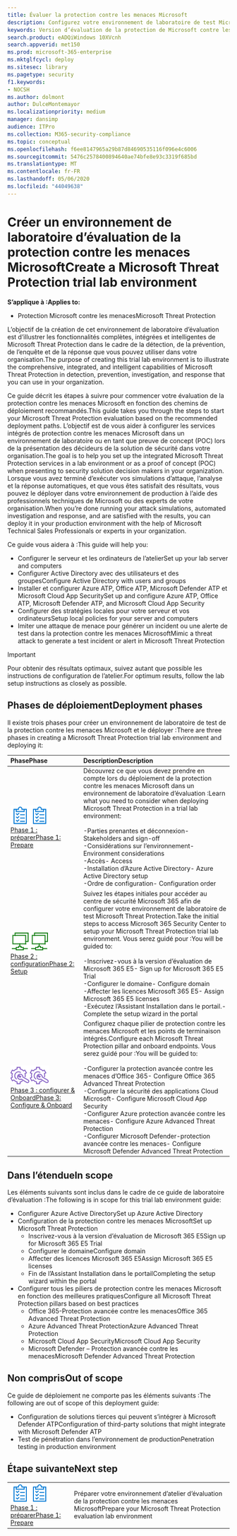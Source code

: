 ```yaml
---
title: Évaluer la protection contre les menaces Microsoft
description: Configurez votre environnement de laboratoire de test Microsoft Threat Protection pour tester la solution de protection coordonnée contre les menaces conçue pour protéger les appareils, l’identité, les données et les applications peuvent aider votre organisation
keywords: Version d’évaluation de la protection de Microsoft contre les menaces, essayez Microsoft Threat Protection, évaluez Microsoft Threat Protection, l’atelier d’évaluation de la protection contre les menaces Microsoft, la cyber sécurité, la protection avancée contre les menaces, la sécurité des entreprises, les appareils, l’appareil, l’identité, les utilisateurs, les données, les applications, les incidents, l’analyse et la correction
search.product: eADQiWindows 10XVcnh
search.appverid: met150
ms.prod: microsoft-365-enterprise
ms.mktglfcycl: deploy
ms.sitesec: library
ms.pagetype: security
f1.keywords:
- NOCSH
ms.author: dolmont
author: DulceMontemayor
ms.localizationpriority: medium
manager: dansimp
audience: ITPro
ms.collection: M365-security-compliance
ms.topic: conceptual
ms.openlocfilehash: f6ee8147965a29b87d84690535116f096e4c6006
ms.sourcegitcommit: 5476c2578400894640ae74bfe8e93c3319f685bd
ms.translationtype: MT
ms.contentlocale: fr-FR
ms.lasthandoff: 05/06/2020
ms.locfileid: "44049638"
---
```

# <a name="create-a-microsoft-threat-protection-trial-lab-environment"></a><span data-ttu-id="9d87b-104">Créer un environnement de laboratoire d’évaluation de la protection contre les menaces Microsoft</span><span class="sxs-lookup"><span data-stu-id="9d87b-104">Create a Microsoft Threat Protection trial lab environment</span></span> 

<span data-ttu-id="9d87b-105">**S’applique à :**</span><span class="sxs-lookup"><span data-stu-id="9d87b-105">**Applies to:**</span></span>
- <span data-ttu-id="9d87b-106">Protection Microsoft contre les menaces</span><span class="sxs-lookup"><span data-stu-id="9d87b-106">Microsoft Threat Protection</span></span>

<span data-ttu-id="9d87b-107">L’objectif de la création de cet environnement de laboratoire d’évaluation est d’illustrer les fonctionnalités complètes, intégrées et intelligentes de Microsoft Threat Protection dans le cadre de la détection, de la prévention, de l’enquête et de la réponse que vous pouvez utiliser dans votre organisation.</span><span class="sxs-lookup"><span data-stu-id="9d87b-107">The purpose of creating this trial lab environment is to illustrate the comprehensive, integrated, and intelligent capabilities of Microsoft Threat Protection in detection, prevention, investigation, and response that you can use in your organization.</span></span> 

<span data-ttu-id="9d87b-108">Ce guide décrit les étapes à suivre pour commencer votre évaluation de la protection contre les menaces Microsoft en fonction des chemins de déploiement recommandés.</span><span class="sxs-lookup"><span data-stu-id="9d87b-108">This guide takes you through the steps to start your Microsoft Threat Protection evaluation based on the recommended deployment paths.</span></span> <span data-ttu-id="9d87b-109">L’objectif est de vous aider à configurer les services intégrés de protection contre les menaces Microsoft dans un environnement de laboratoire ou en tant que preuve de concept (POC) lors de la présentation des décideurs de la solution de sécurité dans votre organisation.</span><span class="sxs-lookup"><span data-stu-id="9d87b-109">The goal is to help you set up the integrated Microsoft Threat Protection services in a lab environment or as a proof of concept (POC) when presenting to security solution decision makers in your organization.</span></span> <span data-ttu-id="9d87b-110">Lorsque vous avez terminé d’exécuter vos simulations d’attaque, l’analyse et la réponse automatiques, et que vous êtes satisfait des résultats, vous pouvez le déployer dans votre environnement de production à l’aide des professionnels techniques de Microsoft ou des experts de votre organisation.</span><span class="sxs-lookup"><span data-stu-id="9d87b-110">When you’re done running your attack simulations, automated investigation and response, and are satisfied with the results, you can deploy it in your production environment with the help of Microsoft Technical Sales Professionals or experts in your organization.</span></span> 

<span data-ttu-id="9d87b-111">Ce guide vous aidera à :</span><span class="sxs-lookup"><span data-stu-id="9d87b-111">This guide will help you:</span></span>
- <span data-ttu-id="9d87b-112">Configurer le serveur et les ordinateurs de l’atelier</span><span class="sxs-lookup"><span data-stu-id="9d87b-112">Set up your lab server and computers</span></span>
- <span data-ttu-id="9d87b-113">Configurer Active Directory avec des utilisateurs et des groupes</span><span class="sxs-lookup"><span data-stu-id="9d87b-113">Configure Active Directory with users and groups</span></span>
- <span data-ttu-id="9d87b-114">Installer et configurer Azure ATP, Office ATP, Microsoft Defender ATP et Microsoft Cloud App Security</span><span class="sxs-lookup"><span data-stu-id="9d87b-114">Set up and configure Azure ATP, Office ATP, Microsoft Defender ATP, and Microsoft Cloud App Security</span></span>
- <span data-ttu-id="9d87b-115">Configurer des stratégies locales pour votre serveur et vos ordinateurs</span><span class="sxs-lookup"><span data-stu-id="9d87b-115">Setup local policies for your server and computers</span></span>
- <span data-ttu-id="9d87b-116">Imiter une attaque de menace pour générer un incident ou une alerte de test dans la protection contre les menaces Microsoft</span><span class="sxs-lookup"><span data-stu-id="9d87b-116">Mimic a threat attack to generate a test incident or alert in Microsoft Threat Protection</span></span>

>[!IMPORTANT]
><span data-ttu-id="9d87b-117">Pour obtenir des résultats optimaux, suivez autant que possible les instructions de configuration de l’atelier.</span><span class="sxs-lookup"><span data-stu-id="9d87b-117">For optimum results, follow the lab setup instructions as closely as possible.</span></span>


## <a name="deployment-phases"></a><span data-ttu-id="9d87b-118">Phases de déploiement</span><span class="sxs-lookup"><span data-stu-id="9d87b-118">Deployment phases</span></span>

<span data-ttu-id="9d87b-119">Il existe trois phases pour créer un environnement de laboratoire de test de la protection contre les menaces Microsoft et le déployer :</span><span class="sxs-lookup"><span data-stu-id="9d87b-119">There are three phases in creating a Microsoft Threat Protection trial lab environment and deploying it:</span></span>

|<span data-ttu-id="9d87b-120">Phase</span><span class="sxs-lookup"><span data-stu-id="9d87b-120">Phase</span></span> | <span data-ttu-id="9d87b-121">Description</span><span class="sxs-lookup"><span data-stu-id="9d87b-121">Description</span></span> | 
|:-------|:-----|
| <span data-ttu-id="9d87b-122">![Phase 1 : préparer](../../media/prepare.png)</span><span class="sxs-lookup"><span data-stu-id="9d87b-122">![Phase 1: Prepare](../../media/prepare.png)</span></span><br>[<span data-ttu-id="9d87b-123">Phase 1 : préparer</span><span class="sxs-lookup"><span data-stu-id="9d87b-123">Phase 1: Prepare</span></span>](prepare-mtpeval.md)| <span data-ttu-id="9d87b-124">Découvrez ce que vous devez prendre en compte lors du déploiement de la protection contre les menaces Microsoft dans un environnement de laboratoire d’évaluation :</span><span class="sxs-lookup"><span data-stu-id="9d87b-124">Learn what you need to consider when deploying Microsoft Threat Protection in a trial lab environment:</span></span> <br><br><span data-ttu-id="9d87b-125">-Parties prenantes et déconnexion</span><span class="sxs-lookup"><span data-stu-id="9d87b-125">- Stakeholders and sign-off</span></span> <br> <span data-ttu-id="9d87b-126">-Considérations sur l’environnement</span><span class="sxs-lookup"><span data-stu-id="9d87b-126">- Environment considerations</span></span> <br><span data-ttu-id="9d87b-127">-Accès</span><span class="sxs-lookup"><span data-stu-id="9d87b-127">- Access</span></span> <br><span data-ttu-id="9d87b-128">-Installation d’Azure Active Directory</span><span class="sxs-lookup"><span data-stu-id="9d87b-128">- Azure Active Directory setup</span></span> <br> <span data-ttu-id="9d87b-129">-Ordre de configuration</span><span class="sxs-lookup"><span data-stu-id="9d87b-129">- Configuration order</span></span>
|  <span data-ttu-id="9d87b-130">![Phase 2 : configuration](../../media/setup.png)</span><span class="sxs-lookup"><span data-stu-id="9d87b-130">![Phase 2: Setup](../../media/setup.png)</span></span> <br>[<span data-ttu-id="9d87b-131">Phase 2 : configuration</span><span class="sxs-lookup"><span data-stu-id="9d87b-131">Phase 2: Setup</span></span>](setup-mtpeval.md)|  <span data-ttu-id="9d87b-132">Suivez les étapes initiales pour accéder au centre de sécurité Microsoft 365 afin de configurer votre environnement de laboratoire de test Microsoft Threat Protection.</span><span class="sxs-lookup"><span data-stu-id="9d87b-132">Take the initial steps to access Microsoft 365 Security Center to setup your Microsoft Threat Protection trial lab environment.</span></span> <span data-ttu-id="9d87b-133">Vous serez guidé pour :</span><span class="sxs-lookup"><span data-stu-id="9d87b-133">You will be guided to:</span></span><br><br><span data-ttu-id="9d87b-134">-Inscrivez-vous à la version d’évaluation de Microsoft 365 E5</span><span class="sxs-lookup"><span data-stu-id="9d87b-134">- Sign up for Microsoft 365 E5 Trial</span></span> <br>  <span data-ttu-id="9d87b-135">-Configurer le domaine</span><span class="sxs-lookup"><span data-stu-id="9d87b-135">- Configure domain</span></span><br><span data-ttu-id="9d87b-136">-Affecter les licences Microsoft 365 E5</span><span class="sxs-lookup"><span data-stu-id="9d87b-136">- Assign Microsoft 365 E5 licenses</span></span><br><span data-ttu-id="9d87b-137">-Exécutez l’Assistant Installation dans le portail.</span><span class="sxs-lookup"><span data-stu-id="9d87b-137">- Complete the setup wizard in the portal</span></span>|
|  <span data-ttu-id="9d87b-138">![Phase 3 : configurer & Onboard](../../media/config-onboard.png)</span><span class="sxs-lookup"><span data-stu-id="9d87b-138">![Phase 3: Configure & Onboard](../../media/config-onboard.png)</span></span> <br>[<span data-ttu-id="9d87b-139">Phase 3 : configurer & Onboard</span><span class="sxs-lookup"><span data-stu-id="9d87b-139">Phase 3: Configure & Onboard</span></span>](config-mtpeval.md) | <span data-ttu-id="9d87b-140">Configurez chaque pilier de protection contre les menaces Microsoft et les points de terminaison intégrés.</span><span class="sxs-lookup"><span data-stu-id="9d87b-140">Configure each Microsoft Threat Protection pillar and onboard endpoints.</span></span> <span data-ttu-id="9d87b-141">Vous serez guidé pour :</span><span class="sxs-lookup"><span data-stu-id="9d87b-141">You will be guided to:</span></span><br><br><span data-ttu-id="9d87b-142">-Configurer la protection avancée contre les menaces d’Office 365</span><span class="sxs-lookup"><span data-stu-id="9d87b-142">- Configure Office 365 Advanced Threat Protection</span></span><br><span data-ttu-id="9d87b-143">-Configurer la sécurité des applications Cloud Microsoft</span><span class="sxs-lookup"><span data-stu-id="9d87b-143">- Configure Microsoft Cloud App Security</span></span><br><span data-ttu-id="9d87b-144">-Configurer Azure protection avancée contre les menaces</span><span class="sxs-lookup"><span data-stu-id="9d87b-144">- Configure Azure Advanced Threat Protection</span></span><br><span data-ttu-id="9d87b-145">-Configurer Microsoft Defender-protection avancée contre les menaces</span><span class="sxs-lookup"><span data-stu-id="9d87b-145">- Configure Microsoft Defender Advanced Threat Protection</span></span> 


## <a name="in-scope"></a><span data-ttu-id="9d87b-146">Dans l’étendue</span><span class="sxs-lookup"><span data-stu-id="9d87b-146">In scope</span></span>

<span data-ttu-id="9d87b-147">Les éléments suivants sont inclus dans le cadre de ce guide de laboratoire d’évaluation :</span><span class="sxs-lookup"><span data-stu-id="9d87b-147">The following is in scope for this trial lab environment guide:</span></span>
-   <span data-ttu-id="9d87b-148">Configurer Azure Active Directory</span><span class="sxs-lookup"><span data-stu-id="9d87b-148">Set up Azure Active Directory</span></span>
-   <span data-ttu-id="9d87b-149">Configuration de la protection contre les menaces Microsoft</span><span class="sxs-lookup"><span data-stu-id="9d87b-149">Set up Microsoft Threat Protection</span></span>
    -   <span data-ttu-id="9d87b-150">Inscrivez-vous à la version d’évaluation de Microsoft 365 E5</span><span class="sxs-lookup"><span data-stu-id="9d87b-150">Sign up for Microsoft 365 E5 Trial</span></span>
    -   <span data-ttu-id="9d87b-151">Configurer le domaine</span><span class="sxs-lookup"><span data-stu-id="9d87b-151">Configure domain</span></span>
    -   <span data-ttu-id="9d87b-152">Affecter des licences Microsoft 365 E5</span><span class="sxs-lookup"><span data-stu-id="9d87b-152">Assign Microsoft 365 E5 licenses</span></span>
    -   <span data-ttu-id="9d87b-153">Fin de l’Assistant Installation dans le portail</span><span class="sxs-lookup"><span data-stu-id="9d87b-153">Completing the setup wizard within the portal</span></span>
-   <span data-ttu-id="9d87b-154">Configurer tous les piliers de protection contre les menaces Microsoft en fonction des meilleures pratiques</span><span class="sxs-lookup"><span data-stu-id="9d87b-154">Configure all Microsoft Threat Protection pillars based on best practices</span></span>
    -   <span data-ttu-id="9d87b-155">Office 365-Protection avancée contre les menaces</span><span class="sxs-lookup"><span data-stu-id="9d87b-155">Office 365 Advanced Threat Protection</span></span>
    -   <span data-ttu-id="9d87b-156">Azure Advanced Threat Protection</span><span class="sxs-lookup"><span data-stu-id="9d87b-156">Azure Advanced Threat Protection</span></span>
    -   <span data-ttu-id="9d87b-157">Microsoft Cloud App Security</span><span class="sxs-lookup"><span data-stu-id="9d87b-157">Microsoft Cloud App Security</span></span>
    -   <span data-ttu-id="9d87b-158">Microsoft Defender – Protection avancée contre les menaces</span><span class="sxs-lookup"><span data-stu-id="9d87b-158">Microsoft Defender Advanced Threat Protection</span></span>

## <a name="out-of-scope"></a><span data-ttu-id="9d87b-159">Non compris</span><span class="sxs-lookup"><span data-stu-id="9d87b-159">Out of scope</span></span>

<span data-ttu-id="9d87b-160">Ce guide de déploiement ne comporte pas les éléments suivants :</span><span class="sxs-lookup"><span data-stu-id="9d87b-160">The following are out of scope of this deployment guide:</span></span>

-   <span data-ttu-id="9d87b-161">Configuration de solutions tierces qui peuvent s’intégrer à Microsoft Defender ATP</span><span class="sxs-lookup"><span data-stu-id="9d87b-161">Configuration of third-party solutions that might integrate with Microsoft Defender ATP</span></span>
-   <span data-ttu-id="9d87b-162">Test de pénétration dans l’environnement de production</span><span class="sxs-lookup"><span data-stu-id="9d87b-162">Penetration testing in production environment</span></span>

## <a name="next-step"></a><span data-ttu-id="9d87b-163">Étape suivante</span><span class="sxs-lookup"><span data-stu-id="9d87b-163">Next step</span></span>
|||
|:-------|:-----|
|<span data-ttu-id="9d87b-164">![Phase 1 : préparer](../../media/prepare.png)</span><span class="sxs-lookup"><span data-stu-id="9d87b-164">![Phase 1: Prepare](../../media/prepare.png)</span></span> <br>[<span data-ttu-id="9d87b-165">Phase 1 : préparer</span><span class="sxs-lookup"><span data-stu-id="9d87b-165">Phase 1: Prepare</span></span>](prepare-mtpeval.md) | <span data-ttu-id="9d87b-166">Préparer votre environnement d’atelier d’évaluation de la protection contre les menaces Microsoft</span><span class="sxs-lookup"><span data-stu-id="9d87b-166">Prepare your Microsoft Threat Protection evaluation lab environment</span></span>
